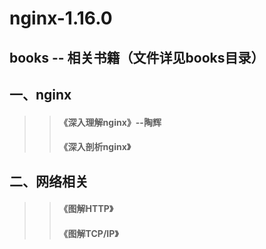 
nginx-1.16.0
====
books -- 相关书籍（文件详见books目录）
----

## 一、nginx<br>
>> #### 《深入理解nginx》--陶辉
>> #### 《深入剖析nginx》



## 二、网络相关<br>
>> ####  《图解HTTP》
>> ####  《图解TCP/IP》
